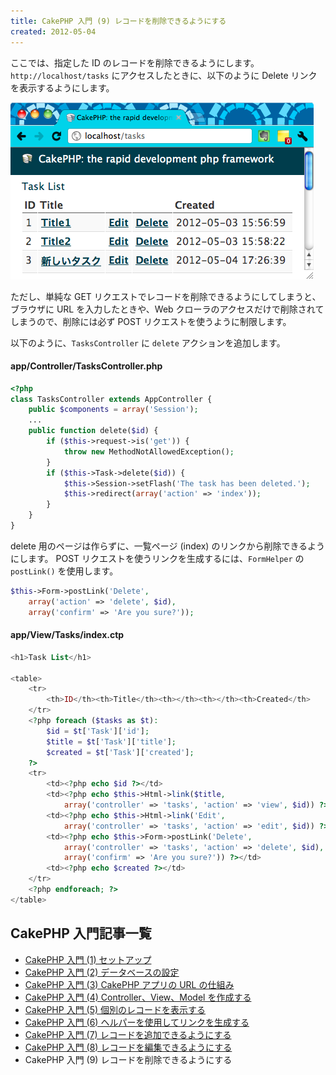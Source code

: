 ```yaml
---
title: CakePHP 入門 (9) レコードを削除できるようにする
created: 2012-05-04
---
```


ここでは、指定した ID のレコードを削除できるようにします。
`http://localhost/tasks` にアクセスしたときに、以下のように Delete リンクを表示するようにします。

![./abc-9-001.png](./abc-9-001.png)

ただし、単純な GET リクエストでレコードを削除できるようにしてしまうと、ブラウザに URL を入力したときや、Web クローラのアクセスだけで削除されてしまうので、削除には必ず POST リクエストを使うように制限します。

以下のように、`TasksController` に `delete` アクションを追加します。

#### app/Controller/TasksController.php

~~~ php
<?php
class TasksController extends AppController {
    public $components = array('Session');
    ...
    public function delete($id) {
        if ($this->request->is('get')) {
            throw new MethodNotAllowedException();
        }
        if ($this->Task->delete($id)) {
            $this->Session->setFlash('The task has been deleted.');
            $this->redirect(array('action' => 'index'));
        }
    }
}
~~~

delete 用のページは作らずに、一覧ページ (index) のリンクから削除できるようにします。
POST リクエストを使うリンクを生成するには、`FormHelper` の `postLink()` を使用します。

~~~ php
$this->Form->postLink('Delete',
    array('action' => 'delete', $id),
    array('confirm' => 'Are you sure?'));
~~~

#### app/View/Tasks/index.ctp

~~~ php
<h1>Task List</h1>

<table>
    <tr>
        <th>ID</th><th>Title</th><th></th><th></th><th>Created</th>
    </tr>
    <?php foreach ($tasks as $t):
        $id = $t['Task']['id'];
        $title = $t['Task']['title'];
        $created = $t['Task']['created'];
    ?>
    <tr>
        <td><?php echo $id ?></td>
        <td><?php echo $this->Html->link($title,
            array('controller' => 'tasks', 'action' => 'view', $id)) ?></td>
        <td><?php echo $this->Html->link('Edit',
            array('controller' => 'tasks', 'action' => 'edit', $id)) ?></td>
        <td><?php echo $this->Form->postLink('Delete',
            array('controller' => 'tasks', 'action' => 'delete', $id),
            array('confirm' => 'Are you sure?')) ?></td>
        <td><?php echo $created ?></td>
    </tr>
    <?php endforeach; ?>
</table>
~~~


CakePHP 入門記事一覧
----

- [CakePHP 入門 (1) セットアップ](./abc-1.html)
- [CakePHP 入門 (2) データベースの設定](./abc-2.html)
- [CakePHP 入門 (3) CakePHP アプリの URL の仕組み](./abc-3.html)
- [CakePHP 入門 (4) Controller、View、Model を作成する](./abc-4.html)
- [CakePHP 入門 (5) 個別のレコードを表示する](./abc-5.html)
- [CakePHP 入門 (6) ヘルパーを使用してリンクを生成する](./abc-6.html)
- [CakePHP 入門 (7) レコードを追加できるようにする](./abc-7.html)
- [CakePHP 入門 (8) レコードを編集できるようにする](./abc-8.html)
- CakePHP 入門 (9) レコードを削除できるようにする

